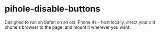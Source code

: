 # pihole-disable-buttons
Designed to run on Safari on an old iPhone 4s - host locally, direct your old phone's browser to the page, and mount it wherever you want.
